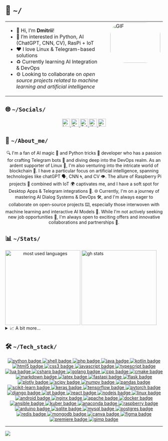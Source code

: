 <!--
---
author:
  name: DmPanf
  email: bunta.bit@mail3.me
layout: profile
created: 2023-08-13
software_used: VIM
comments: Crafted for GitHub profile
tags:
  - Developer
  - DevOps
  - AI
  - Open Source
languages:
  - Russian
  - English
license: MIT
social_links:
  linkedin: https://linkedin.com/in/dmpanf
  codersrank: https://profile.codersrank.io/user/dmpanf
  telegram: https://t.me/dmpanf
  keybase: https://keybase.io/dmpanf
  mail3: bunta.bit@mail3.me
---
-->


<h1>🤝&nbsp;<code>~/</code></h1>  

<table style="width: 100%; border-collapse: collapse;">
    <tr>
        <td valign="top" style="width: 70%; padding-right: 20px;">
            <ul>
                <li>👋 Hi, I’m <b><a href="https://keybase.io/DmPanf" target="_blank" style="text-decoration: none;">Dmitrii</a></b>!</li>
                <li>👀 I’m interested in Python, AI (ChatGPT, CNN, CV), RasPi + IoT</li>
                <li>❤️ I love Linux & Telegram-based solutions</li>
                <li>♻️ Currently learning AI Integration & DevOps</li>
                <li>⚙️ Looking to collaborate on <i>open source projects related to machine learning and artificial intelligence</i></li>
            </ul>
        </td>
        <td valign="top" style="width: 30%;">
            <div style="border-radius: 30%; overflow: hidden;">
                <img src="https://raw.githubusercontent.com/DmPanf/AI_Data/main/Data/Photo/facescan.gif" alt="GIF" style="width: 160px; height: 130px;">
            </div>
        </td>
    </tr>
</table>

<div name="socials">
  <h2>🌐&nbsp;<code>~/Socials/</code></h2>
  <p name="social_links" align="center"> <!-- It is possible to align left, center or right -->
    <a href="https://linkedin.com/in/DmPanf" target="_blank" name="linkedin">
      <img alt="LinkedIn: @DmPanf" src="https://img.shields.io/badge/LinkedIn-0A66C2.svg?logo=linkedin&logoColor=white" height="25px" />
    </a>
    <a href="https://profile.codersrank.io/user/DmPanf" target="_blank" name="codersrank">
      <img alt="Codersrank: @DmPanf" src="https://img.shields.io/badge/CodersRank-67A4AC.svg?logo=codersrank&logoColor=white" height="25px" />
    </a>
    <a href="https://t.me/DmPanf" target="_blank" name="telegram">
      <img alt="Telegram: @DmPanf" src="https://img.shields.io/badge/Telegram-26A5E4.svg?logo=telegram&logoColor=white" height="25px" />
    </a>
    <a href="https://keybase.io/DmPanf" target="_blank" name="keybase">
      <img alt="Keybase: @DmPanf" src="https://img.shields.io/badge/Keybase-33A0FF.svg?logo=keybase&logoColor=white" height="25px" />
    </a>
    <!-- <a href="https://dev.to/DmPanf" target="_blank" name="devto">
      <img alt="DevTo: @DmPanf" src="https://img.shields.io/badge/Dev_Blog-0A0A0A.svg?logo=dev.to&logoColor=white" height="25px" />
    </a> -->
    <a href="mailto:bunta.bit@mail3.me" target="_blank" name="devto">
      <img alt="Email: bunta.bit@mail3.me" src="https://img.shields.io/badge/Mail3-4e51f4.svg?logo=blockchain.com&logoColor=white" height="25px" />
    </a>
  </p>
</div>

<div name="about">
  <h2>🔮&nbsp;<code>~/About_me/</code></h2>
  <p name="long_bio" align="center">
🔍 I'm a fan of AI magic 🤖 and Python tricks 🐍 developer who has a passion for crafting Telegram bots 🤖 and diving deep into the DevOps realm. As an ardent supporter of Linux 🐧, I'm also venturing into the intricate world of blockchain 🔗. I have a particular focus on artificial intelligence, spanning technologies like chatGPT 🗣, CNN 🌀, and CV 👁. The allure of Raspberry Pi projects 🥧 combined with IoT 🌍 captivates me, and I have a soft spot for Desktop Apps & Telegram integrations 💌. 🌐 Currently, I'm on a journey of mastering AI Dialog Systems & DevOps 🛠, and I'm always eager to collaborate on open-source projects ⌨, especially those interwoven with machine learning and interactive AI Models 🧠. While I'm not actively seeking new job opportunities 💼, I'm always open to exciting offers and innovative collaborations and partnerships 🤝.
  </p>
</div>

<div name="stats">
  <h2>📊&nbsp;<code>~/Stats/</code></h2>
  <picture name="most used languages" align="center">
    <source
      srcset="https://github-readme-stats.vercel.app/api/top-langs/?username=DmPanf&langs_count=10&layout=compact&hide=jupyter%20notebook&size_weight=0.3&count_weight=0.5&theme=chartreuse-dark"
      media="(prefers-color-scheme: dark)"
    />
    <source
      srcset="https://github-readme-stats.vercel.app/api/top-langs/?username=DmPanf&langs_count=10&layout=compact&hide=jupyter%20notebook&size_weight=0.3&count_weight=0.5&theme=default"
      media="(prefers-color-scheme: light), (prefers-color-scheme: no-preference)"
    />
    <img alt="most used languages" height=240 align="center" src="https://github-readme-stats.vercel.app/api/toplangs/username=DmPanf&langs_count=10&layout=compact&hide=jupyter%20notebook&size_weight=0.3&count_weight=0.5" />
  </picture>
  <picture name="gh stats">
    <source
      srcset="https://github-readme-stats.vercel.app/api?username=DmPanf&show_icons=true&count_private=true&include_all_commits=true&rank_icon=github&hide=issues&hide_rank=true&theme=chartreuse-dark"
      media="(prefers-color-scheme: dark)"
    />
    <source
      srcset="https://github-readme-stats.vercel.app/api?username=DmPanf&show_icons=true&count_private=true&include_all_commits=true&rank_icon=github&hide=issues&hide_rank=true&theme=default"
      media="(prefers-color-scheme: light), (prefers-color-scheme: no-preference)"
    />
    <img alt="gh stats" height=240 align="center" src="https://github-readme-stats.vercel.app/api?username=DmPanf&show_icons=true&count_private=true&include_all_commits=true&rank_icon=github&hide=issues&hide_rank=true" />
  </picture>
  <details>
    <summary>📈&nbsp;A&nbsp;bit&nbsp;more...</summary>
    <br/>
    <code>WakaTime will be here...</code><br/>
    <code>CodersRank will be here...</code>
  </details>
</div>

<div name="stack">
<h2>🛠️&nbsp;<code>~/Tech_stack/</code></h2>
    <div name="badges" align="center"> <!-- It is possible to align left, center or right -->
      <!-- Languages -->
      <a href="" target="_blank" name="python">
        <img alt="python badge" src="https://img.shields.io/badge/python-3670A0?style=for-the-badge&logo=python&logoColor=ffdd54" />
      </a>
      <a href="" target="_blank" name="shell">
        <img alt="shell badge" src="https://img.shields.io/badge/shell_script-%23121011.svg?style=for-the-badge&logo=gnu-bash&logoColor=white" />
      </a>
      <a href="" target="_blank" name="php">
        <img alt="php badge" src="https://img.shields.io/badge/php-%23777BB4.svg?style=for-the-badge&logo=php&logoColor=white" />
      </a>
      <a href="" target="_blank" name="java">
        <img alt="java badge" src="https://img.shields.io/badge/java-%23ED8B00.svg?style=for-the-badge&logo=java&logoColor=white" />
      </a>
      <a href="" target="_blank" name="kotlin">
        <img alt="kotlin badge" src="https://img.shields.io/badge/kotlin-%230095D5.svg?style=for-the-badge&logo=kotlin&logoColor=white" />
      </a>
      <a href="" target="_blank" name="html5">
        <img alt="html5 badge" src="https://img.shields.io/badge/html5-%23E34F26.svg?style=for-the-badge&logo=html5&logoColor=white" />
      </a>
      <a href="" target="_blank" name="css3">
        <img alt="css3 badge" src="https://img.shields.io/badge/css3-%231572B6.svg?style=for-the-badge&logo=css3&logoColor=white" />
      </a>
      <a href="" target="_blank" name="javascript">
        <img alt="javascript badge" src="https://img.shields.io/badge/javascript-%23323330.svg?style=for-the-badge&logo=javascript&logoColor=%23F7DF1E" />
      </a>
      <a href="" target="_blank" name="typescript">
        <img alt="typescript badge" src="https://img.shields.io/badge/typescript-%23007ACC.svg?style=for-the-badge&logo=typescript&logoColor=white" />
      </a>
      <a href="" target="_blank" name="lua">
        <img alt="lua badge" src="https://img.shields.io/badge/lua-%232C2D72.svg?style=for-the-badge&logo=lua&logoColor=white" />
      </a>
      <a href="" target="_blank" name="csharp">
        <img alt="csharp badge" src="https://img.shields.io/badge/c%23-%23239120.svg?style=for-the-badge&logo=c-sharp&logoColor=white" />
      </a>
      <a href="" target="_blank" name="golang">
        <img alt="golang badge" src="https://img.shields.io/badge/go-%2300ADD8.svg?style=for-the-badge&logo=go&logoColor=white" />
      </a>
      <a href="" target="_blank" name="cpp">
        <img alt="cpp badge" src="https://img.shields.io/badge/c++-%2300599C.svg?style=for-the-badge&logo=c%2B%2B&logoColor=white" />
      </a>
      <a href="" target="_blank" name="cmake">
        <img alt="cmake badge" src="https://img.shields.io/badge/CMake-%23008FBA.svg?style=for-the-badge&logo=cmake&logoColor=white" />
      </a>
      <a href="" target="_blank" name="markdown">
        <img alt="markdown badge" src="https://img.shields.io/badge/markdown-%23000000.svg?style=for-the-badge&logo=markdown&logoColor=white" />
      </a>
      <a href="" target="_blank" name="latex">
        <img alt="latex badge" src="https://img.shields.io/badge/latex-%23008080.svg?style=for-the-badge&logo=latex&logoColor=white" />
      </a>
      <!-- Frameworks -->
      <a href="" target="_blank" name="fastapi">
        <img alt="fastapi badge" src="https://img.shields.io/badge/FastAPI-005571?style=for-the-badge&logo=fastapi" />
      </a>
      <a href="" target="_blank" name="flask">
        <img alt="flask badge" src="https://img.shields.io/badge/flask-%23000.svg?style=for-the-badge&logo=flask&logoColor=white" />
      </a>
      <a href="" target="_blank" name="plotly">
        <img alt="plotly badge" src="https://img.shields.io/badge/Plotly-%233F4F75.svg?style=for-the-badge&logo=plotly&logoColor=white" />
      </a>
      <a href="" target="_blank" name="scipy">
        <img alt="scipy badge" src="https://img.shields.io/badge/SciPy-%230C55A5.svg?style=for-the-badge&logo=scipy&logoColor=%white" />
      </a>
      <a href="" target="_blank" name="numpy">
        <img alt="numpy badge" src="https://img.shields.io/badge/numpy-%23013243.svg?style=for-the-badge&logo=numpy&logoColor=white" />
      </a>
      <a href="" target="_blank" name="pandas">
        <img alt="pandas badge" src="https://img.shields.io/badge/pandas-%23150458.svg?style=for-the-badge&logo=pandas&logoColor=white" />
      </a>
      <a href="" target="_blank" name="scikit-learn">
        <img alt="scikit-learn badge" src="https://img.shields.io/badge/scikit--learn-%23F7931E.svg?style=for-the-badge&logo=scikit-learn&logoColor=white" />
      </a>
      <a href="" target="_blank" name="keras">
        <img alt="keras badge" src="https://img.shields.io/badge/Keras-%23D00000.svg?style=for-the-badge&logo=Keras&logoColor=white" />
      </a>
      <a href="" target="_blank" name="tensorflow">
        <img alt="tensorflow badge" src="https://img.shields.io/badge/TensorFlow-%23FF6F00.svg?style=for-the-badge&logo=TensorFlow&logoColor=white" />
      </a>
      <a href="" target="_blank" name="pytorch">
        <img alt="pytorch badge" src="https://img.shields.io/badge/PyTorch-%23EE4C2C.svg?style=for-the-badge&logo=PyTorch&logoColor=white" />
      </a>
      <a href="" target="_blank" name="django">
        <img alt="django badge" src="https://img.shields.io/badge/DJANGO-REST-ff1709?style=for-the-badge&logo=django&logoColor=white&color=ff1709&labelColor=gray" />
      </a>
      <a href="" target="_blank" name="qt">
        <img alt="qt badge" src="https://img.shields.io/badge/Qt-%23217346.svg?style=for-the-badge&logo=Qt&logoColor=white" />
      </a>
      <a href="" target="_blank" name="react">
        <img alt="react badge" src="https://img.shields.io/badge/react-%2320232a.svg?style=for-the-badge&logo=react&logoColor=%2361DAFB" />
      </a>
      <a href="" target="_blank" name="nodejs">
        <img alt="nodejs badge" src="https://img.shields.io/badge/node.js-6DA55F?style=for-the-badge&logo=node.js&logoColor=white" />
      </a>
      <!-- OS -->
      <a href="" target="_blank" name="linux">
        <img alt="linux badge" src="https://img.shields.io/badge/Linux-FCC624?style=for-the-badge&logo=linux&logoColor=black" />
      </a>
      <a href="" target="_blank" name="android">
        <img alt="android badge" src="https://img.shields.io/badge/android-%2320232a.svg?style=for-the-badge&logo=android&logoColor=%a4c639" />
      </a>
      <!-- Tools -->
      <a href="" target="_blank" name="nginx">
        <img alt="nginx badge" src="https://img.shields.io/badge/nginx-%23009639.svg?style=for-the-badge&logo=nginx&logoColor=white" />
      </a>
      <a href="" target="_blank" name="apache">
        <img alt="apache badge" src="https://img.shields.io/badge/apache-%23D42029.svg?style=for-the-badge&logo=apache&logoColor=white" />
      </a>
      <a href="" target="_blank" name="docker">
        <img alt="docker badge" src="https://img.shields.io/badge/docker-%230db7ed.svg?style=for-the-badge&logo=docker&logoColor=white" />
      </a>
      <a href="" target="_blank" name="ansible">
        <img alt="ansible badge" src="https://img.shields.io/badge/ansible-%231A1918.svg?style=for-the-badge&logo=ansible&logoColor=white" />
      </a>
      <a href="" target="_blank" name="kuber">
        <img alt="kuber badge" src="https://img.shields.io/badge/kubernetes-%23326ce5.svg?style=for-the-badge&logo=kubernetes&logoColor=white" />
      </a>
      <a href="" target="_blank" name="anaconda">
        <img alt="anaconda badge" src="https://img.shields.io/badge/Anaconda-%2344A833.svg?style=for-the-badge&logo=anaconda&logoColor=white" />
      </a>
      <!-- IoT -->
      <a href="" target="_blank" name="raspberry">
        <img alt="raspberry badge" src="https://img.shields.io/badge/-RaspberryPi-C51A4A?style=for-the-badge&logo=Raspberry-Pi" />
      </a>
      <a href="" target="_blank" name="arduino">
        <img alt="arduino badge" src="https://img.shields.io/badge/-Arduino-00979D?style=for-the-badge&logo=Arduino&logoColor=white" />
      </a>
      <!-- Databases -->
      <a href="" target="_blank" name="sqlite">
        <img alt="sqlite badge" src="https://img.shields.io/badge/sqlite-%2307405e.svg?style=for-the-badge&logo=sqlite&logoColor=white" />
      </a>
      <a href="" target="_blank" name="mysql">
        <img alt="mysql badge" src="https://img.shields.io/badge/mysql-%2300f.svg?style=for-the-badge&logo=mysql&logoColor=white" />
      </a>
      <a href="" target="_blank" name="postgres">
        <img alt="postgres badge" src="https://img.shields.io/badge/postgres-%23316192.svg?style=for-the-badge&logo=postgresql&logoColor=white" />
      </a>
      <a href="" target="_blank" name="redis">
        <img alt="redis badge" src="https://img.shields.io/badge/redis-%23DD0031.svg?style=for-the-badge&logo=redis&logoColor=white" />
      </a>
      <a href="" target="_blank" name="mongodb">
        <img alt="mongodb badge" src="https://img.shields.io/badge/MongoDB-%234ea94b.svg?style=for-the-badge&logo=mongodb&logoColor=white" />
      </a>
      <!-- Apps -->
      <a href="" target="_blank" name="canva">
        <img alt="canva badge" src="https://img.shields.io/badge/Canva-%2300C4CC.svg?style=for-the-badge&logo=Canva&logoColor=white" />
      </a>
      <a href="" target="_blank" name="figma">
        <img alt="figma badge" src="https://img.shields.io/badge/figma-%23F24E1E.svg?style=for-the-badge&logo=figma&logoColor=white" />
      </a>
      <a href="" target="_blank" name="premiere">
        <img alt="premiere badge" src="https://img.shields.io/badge/Adobe%20Premiere%20Pro-9999FF.svg?style=for-the-badge&logo=Adobe%20Premiere%20Pro&logoColor=white" />
      </a>
      <a href="" target="_blank" name="gimp">
        <img alt="gimp badge" src="https://img.shields.io/badge/Gimp-657D8B?style=for-the-badge&logo=gimp&logoColor=FFFFFF" />
      </a>
    </div>
</div>

---
[![](https://visitcount.itsvg.in/api?id=DmPanf&icon=0&color=9)](https://visitcount.itsvg.in)
